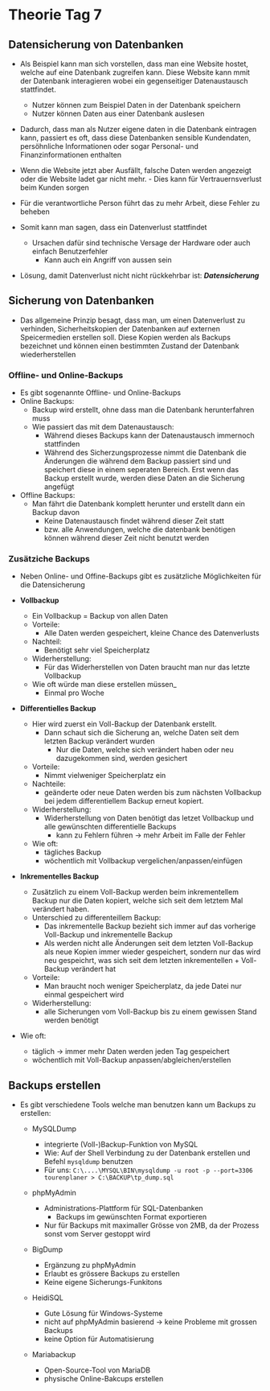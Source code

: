 # Theorie Tag 7

## Datensicherung von Datenbanken

- Als Beispiel kann man sich vorstellen, dass man eine Website hostet, welche auf eine Datenbank zugreifen kann. Diese Website kann mmit der Datenbank interagieren wobei ein gegenseitiger Datenaustausch stattfindet.
  - Nutzer können zum Beispiel Daten in der Datenbank speichern
  - Nutzer können Daten aus einer Datenbank auslesen
    
- Dadurch, dass man als Nutzer eigene daten in die Datenbank eintragen kann, passiert es oft, dass diese Datenbanken sensible Kundendaten, persöhnliche Informationen oder sogar Personal- und Finanzinformationen enthalten
  
- Wenn die Website jetzt aber Ausfällt, falsche Daten werden angezeigt oder die Website ladet gar nicht mehr.  - Dies kann für Vertrauernsverlust beim Kunden sorgen
 - Für die verantwortliche Person führt das zu mehr Arbeit, diese Fehler zu beheben
  
- Somit kann man sagen, dass ein Datenverlust stattfindet
  - Ursachen dafür sind technische Versage der Hardware oder auch einfach Benutzerfehler
    - Kann auch ein Angriff von aussen sein
      
- Lösung, damit Datenverlust nicht nicht rückkehrbar ist: ***Datensicherung***

## Sicherung von Datenbanken 

- Das allgemeine Prinzip besagt, dass man, um einen Datenverlust zu verhinden, Sicherheitskopien der Datenbanken auf externen Speicermedien erstellen soll. Diese Kopien werden als Backups bezeichnet und können einen bestimmten Zustand der Datenbank wiederherstellen
### Offline- und Online-Backups
  
- Es gibt sogenannte Offline- und Online-Backups
- Online Backups:
  - Backup wird erstellt, ohne dass man die Datenbank herunterfahren muss
  - Wie passiert das mit dem Datenaustausch:
    - Während dieses Backups kann der Datenaustausch immernoch stattfinden
    - Während des Sicherzungsprozesse nimmt die Datenbank die Änderungen die während dem Backup passiert sind und speichert diese in einem seperaten Bereich. Erst wenn das Backup erstellt wurde, werden diese Daten an die Sicherung angefügt
- Offline Backups:
  - Man fährt die Datenbank komplett herunter und erstellt dann ein Backup davon
    - Keine Datenaustausch findet während dieser Zeit statt
    - bzw. alle Anwendungen, welche die datenbank benötigen können während dieser Zeit nicht benutzt werden
   
### Zusätziche Backups

- Neben Online- und Offine-Backups gibt es zusätzliche Möglichkeiten für die Datensicherung

- **Vollbackup**
  - Ein Vollbackup = Backup von allen Daten
  - Vorteile:
    - Alle Daten werden gespeichert, kleine Chance des Datenverlusts
  - Nachteil:
    - Benötigt sehr viel Speicherplatz
  - Widerherstellung:
    - Für das Widerherstellen von Daten braucht man nur das letzte Vollbackup
  - Wie oft würde man diese erstellen müssen_
    - Einmal pro Woche 

- **Differentielles Backup**
  
  - Hier wird zuerst ein Voll-Backup der Datenbank erstellt.
    - Dann schaut sich die Sicherung an, welche Daten seit dem letzten Backup verändert wurden
      - Nur die Daten, welche sich verändert haben oder neu dazugekommen sind, werden gesichert
  - Vorteile:
    - Nimmt vielweniger Speicherplatz ein
  - Nachteile:
    - geänderte oder neue Daten werden bis zum nächsten Vollbackup bei jedem differentiellem Backup erneut kopiert.
  - Widerherstellung:
    - Widerherstellung von Daten benötigt das letzet Vollbackup und alle gewünschten differentielle Backups
      - kann zu Fehlern führen -> mehr Arbeit im Falle der Fehler
  - Wie oft:
    - tägliches Backup
    - wöchentlich mit Vollbackup vergelichen/anpassen/einfügen

- **Inkrementelles Backup**
  
  - Zusätzlich zu einem Voll-Backup werden beim inkrementellem Backup nur die Daten kopiert, welche sich seit dem letztem Mal verändert haben.
  - Unterschied zu differenteillem Backup:
      - Das inkrementelle Backup bezieht sich immer auf das vorherige Voll-Backup und inkrementelle Backup
      - Als werden nicht alle Änderungen seit dem letzten Voll-Backup als neue Kopien immer wieder gespeichert, sondern nur das wird neu gespeichrt, was sich seit dem letzten inkrementellen + Voll-Backup verändert hat
  - Vorteile:
    - Man braucht noch weniger Speicherplatz, da jede Datei nur einmal gespeichert wird
  - Widerherstellung:
    - alle Sicherungen vom Voll-Backup bis zu einem gewissen Stand werden benötigt
- Wie oft:
  - täglich -> immer mehr Daten werden jeden Tag gespeichert
  - wöchentlich mit Voll-Backup anpassen/abgleichen/erstellen
 

## Backups erstellen

- Es gibt verschiedene Tools welche man benutzen kann um Backups zu erstellen:  

  - MySQLDump
    - integrierte (Voll-)Backup-Funktion von MySQL
    - Wie: Auf der Shell Verbindung zu der Datenbank erstellen und Befehl ```mysqldump``` benutzen
    - Für uns: ``` C:\....\MYSQL\BIN\mysqldump -u root -p --port=3306 tourenplaner > C:\BACKUP\tp_dump.sql ```  

  - phpMyAdmin
    - Administrations-Plattform für SQL-Datenbanken
      - Backups im gewünschten Format exportieren
    - Nur für Backups mit maximaller Grösse von 2MB, da der Prozess sonst vom Server gestoppt wird

  - BigDump
    - Ergänzung zu phpMyAdmin
    - Erlaubt es grössere Backups zu erstellen
    - Keine eigene Sicherungs-Funkitons

  - HeidiSQL
    - Gute Lösung für Windows-Systeme
    - nicht auf phpMyAdmin basierend -> keine Probleme mit grossen Backups
    - keine Option für Automatisierung

  - Mariabackup
    - Open-Source-Tool von MariaDB
    - physische Online-Bakcups erstellen
   


  
